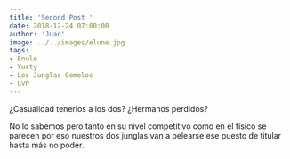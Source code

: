 ```yaml
---
title: 'Second Post '
date: 2018-12-24 07:00:00
author: 'Juan'
image: ../../images/elune.jpg
tags:
- Enule
- Yusty
- Los Junglas Gemelos
- LVP
---
```


¿Casualidad tenerlos a los dos? ¿Hermanos perdidos?

No lo sabemos pero tanto en su nivel competitivo como en el físico se parecen por eso nuestros dos junglas van a pelearse ese puesto de titular hasta más no poder.
